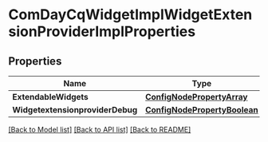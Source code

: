 # ComDayCqWidgetImplWidgetExtensionProviderImplProperties

## Properties
Name | Type | Description | Notes
------------ | ------------- | ------------- | -------------
**ExtendableWidgets** | [**ConfigNodePropertyArray**](configNodePropertyArray.md) |  | [optional] 
**WidgetextensionproviderDebug** | [**ConfigNodePropertyBoolean**](configNodePropertyBoolean.md) |  | [optional] 

[[Back to Model list]](../README.md#documentation-for-models) [[Back to API list]](../README.md#documentation-for-api-endpoints) [[Back to README]](../README.md)


